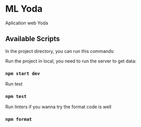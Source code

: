 # ML Yoda

Aplication web Yoda

## Available Scripts

In the project directory, you can run this commands:

Run the project in local, you need to run the server to get data:

### `npm start dev`

Run test

### `npm test`

Run linters if you wanna try the format code is well

### `npm format`
